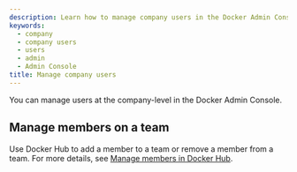 ```yaml
---
description: Learn how to manage company users in the Docker Admin Console.
keywords:
  - company
  - company users
  - users
  - admin
  - Admin Console
title: Manage company users
---
```


You can manage users at the company-level in the Docker Admin Console.

<Include file="admin-early-access.md" />

## Manage members on a team

Use Docker Hub to add a member to a team or remove a member from a team. For more details, see [Manage members in Docker Hub](../organization/members.md#manage-members-on-a-team).
